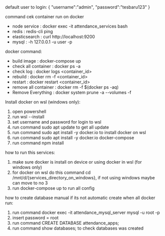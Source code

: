 default user to login:
{
    "username":"admin",
    "password":"tesbaru123"
}

command cek container run on docker
- node service : docker exec -it attendance_services bash 
- redis : redis-cli ping
- elasticsearch : curl http://localhost:9200
- mysql : -h 127.0.0.1 -u user -p


docker command:
- build image : docker-compose up
- check all container : docker ps -a
- check log : docker logs <container_id>
- rebuild : docker rm -f <container_id>
- restart : docker restart <container_id>
- remove all container : docker rm -f $(docker ps -aq)
- Remove Everything : docker system prune -a --volumes -f


Install docker on wsl (windows only):
1. open powershell
2. run wsl --install
3. set username and password for login to wsl
4. run command sudo apt update to get all update
5. run command sudo apt install -y docker.io to install docker on wsl
6. run command sudo apt install -y docker.io docker-compose
7. run command npm install

how to run this services:
1. make sure docker is install on device or using docker in wsl (for windows only)
2. for docker on wsl do this command cd /mnt/d/{services_directory_on_windows}, if not using windows maybe can move to no 3
3. run docker-compose up to run all config

how to create database manual if its not automatic create when all docker run:
1. run command docker exec -it attendance_mysql_server mysql -u root -p
2. insert password = root
3. run command CREATE DATABASE attendance_apps;
4. run command show databases; to check databases was created